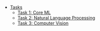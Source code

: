 
- [Tasks](#tasks)
    - [Task 1: Core  ML](#task-1-Core-ML)
    - [Task 2: Natural Language Processing](#task-2-natural-language-processing)
    - [Task 3: Computer Vision](#task-3-computer-vision)

